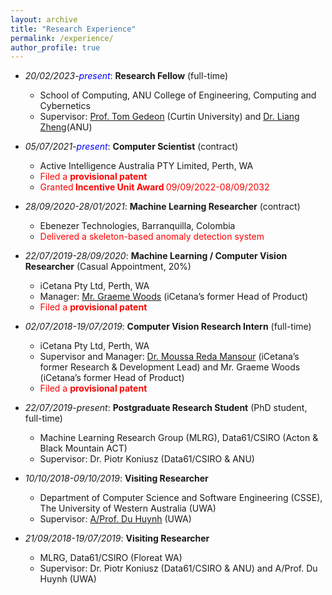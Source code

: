 ```yaml
---
layout: archive
title: "Research Experience"
permalink: /experience/
author_profile: true
---
```

<!-- <font color="red"><strong>A*</strong>, accepted, to appear</font> -->
<!-- Research experience
====== -->
* *20/02/2023-<font color="blue">present</font>*: **Research Fellow** (full-time)
  * School of Computing, ANU College of Engineering, Computing and Cybernetics
  * Supervisor: [Prof. Tom Gedeon](https://staffportal.curtin.edu.au/staff/profile/view/tom-gedeon-5e48a1fd/) (Curtin University) and [Dr. Liang Zheng](https://zheng-lab.cecs.anu.edu.au/)(ANU)

* *05/07/2021-<font color="blue">present</font>*: **Computer Scientist** (contract)
  * Active Intelligence Australia PTY Limited, Perth, WA
  * <font color="red">Filed a <strong> provisional patent </strong></font>
  * <font color="red">Granted<strong> Incentive Unit Award </strong>09/09/2022-08/09/2032</font>

* *28/09/2020-28/01/2021*: **Machine Learning Researcher** (contract)
  * Ebenezer Technologies, Barranquilla, Colombia
  * <font color="red">Delivered a skeleton-based anomaly detection system</font>

* *22/07/2019-28/09/2020*: **Machine Learning / Computer Vision Researcher** (Casual Appointment, 20%)
  * iCetana Pty Ltd, Perth, WA
  * Manager: [Mr. Graeme Woods](https://www.linkedin.com/in/graeme-woods-877608213/) (iCetana’s former Head of Product)
  * <font color="red">Filed a <strong> provisional patent </strong></font>

* *02/07/2018-19/07/2019*: **Computer Vision Research Intern** (full-time)
  * iCetana Pty Ltd, Perth, WA
  * Supervisor and Manager: [Dr. Moussa Reda Mansour](https://scholar.google.com/citations?user=3WWA0FMAAAAJ&hl=en) (iCetana’s former Research & Development Lead) and Mr. Graeme Woods (iCetana’s former Head of Product)
  * <font color="red">Filed a <strong> provisional patent </strong></font>

* *22/07/2019-present*: **Postgraduate Research Student** (PhD student, full-time)
  * Machine Learning Research Group (MLRG), Data61/CSIRO (Acton & Black Mountain ACT)
  * Supervisor: Dr. Piotr Koniusz (Data61/CSIRO & ANU)

* *10/10/2018-09/10/2019*: **Visiting Researcher**
  * Department of Computer Science and Software Engineering (CSSE), The University of Western Australia (UWA)
  * Supervisor: [A/Prof. Du Huynh](https://research-repository.uwa.edu.au/en/persons/du-huynh) (UWA)

* *21/09/2018-19/07/2019*: **Visiting Researcher**
  * MLRG, Data61/CSIRO (Floreat WA)
  * Supervisor: Dr. Piotr Koniusz (Data61/CSIRO & ANU) and A/Prof. Du Huynh (UWA)
